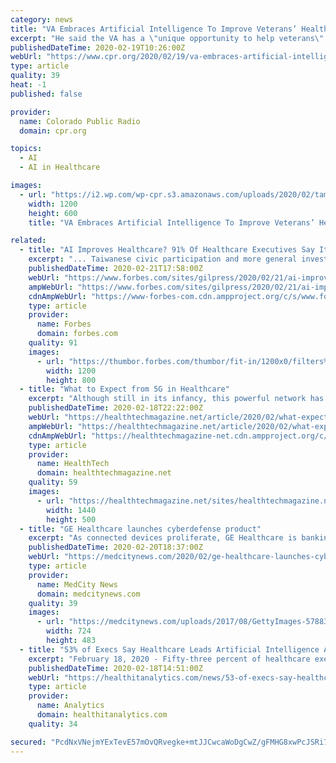 ```yaml
---
category: news
title: "VA Embraces Artificial Intelligence To Improve Veterans’ Health Care"
excerpt: "He said the VA has a \"unique opportunity to help veterans\" with artificial intelligence. As the largest integrated health care system in the country, the VA has vast amounts of patient data, which is helpful when training AI software to recognize patterns and trends. Alterovitz said the health system generates about a billion medical images a year."
publishedDateTime: 2020-02-19T10:26:00Z
webUrl: "https://www.cpr.org/2020/02/19/va-embraces-artificial-intelligence-to-improve-veterans-health-care/"
type: article
quality: 39
heat: -1
published: false

provider:
  name: Colorado Public Radio
  domain: cpr.org

topics:
  - AI
  - AI in Healthcare

images:
  - url: "https://i2.wp.com/wp-cpr.s3.amazonaws.com/uploads/2020/02/tampa_docs_1-scaled.jpg?resize=1200,600"
    width: 1200
    height: 600
    title: "VA Embraces Artificial Intelligence To Improve Veterans’ Health Care"

related:
  - title: "AI Improves Healthcare? 91% Of Healthcare Executives Say It Does"
    excerpt: "... Taiwanese civic participation and more general investigations into how fake news stories travel across Facebook’s platform [WSJ] Funding for AI startups globally rose to a record $27 billion in 2019, a significant increase over the amounts raised ..."
    publishedDateTime: 2020-02-21T17:58:00Z
    webUrl: "https://www.forbes.com/sites/gilpress/2020/02/21/ai-improves-healthcare-91-of-healthcare-executives-say-it-does/"
    ampWebUrl: "https://www.forbes.com/sites/gilpress/2020/02/21/ai-improves-healthcare-91-of-healthcare-executives-say-it-does/amp/"
    cdnAmpWebUrl: "https://www-forbes-com.cdn.ampproject.org/c/s/www.forbes.com/sites/gilpress/2020/02/21/ai-improves-healthcare-91-of-healthcare-executives-say-it-does/amp/"
    type: article
    provider:
      name: Forbes
      domain: forbes.com
    quality: 91
    images:
      - url: "https://thumbor.forbes.com/thumbor/fit-in/1200x0/filters%3Aformat%28jpg%29/https%3A%2F%2Fspecials-images.forbesimg.com%2Fimageserve%2F5e50147b7a0098000733e9a9%2F0x0.jpg"
        width: 1200
        height: 800
  - title: "What to Expect from 5G in Healthcare"
    excerpt: "Although still in its infancy, this powerful network has big potential for healthcare. Among the possibilities: transmitting large medical images, facilitating telehealth initiatives and supporting remote patient monitoring tools — as well as enabling more complex uses of artificial intelligence and augmented and virtual reality."
    publishedDateTime: 2020-02-18T22:22:00Z
    webUrl: "https://healthtechmagazine.net/article/2020/02/what-expect-5g-healthcare"
    ampWebUrl: "https://healthtechmagazine.net/article/2020/02/what-expect-5g-healthcare?amp"
    cdnAmpWebUrl: "https://healthtechmagazine-net.cdn.ampproject.org/c/s/healthtechmagazine.net/article/2020/02/what-expect-5g-healthcare?amp"
    type: article
    provider:
      name: HealthTech
      domain: healthtechmagazine.net
    quality: 59
    images:
      - url: "https://healthtechmagazine.net/sites/healthtechmagazine.net/files/styles/cdw_hero/public/articles/%5Bcdw_tech_site%3Afield_site_shortname%5D/202002/20200218_HT_Web_MonITor_5G-in-Healthcare.jpg?itok=vkBOUNjS"
        width: 1440
        height: 500
  - title: "GE Healthcare launches cyberdefense product"
    excerpt: "As connected devices proliferate, GE Healthcare is banking that hospitals, health systems and other providers will seek the company’s help in shoring up their defenses against cyber threats. The company on Thursday unveiled a cybersecurity product that scans for cyber risks and recommends responses using a mix of artificial intelligence and ..."
    publishedDateTime: 2020-02-20T18:37:00Z
    webUrl: "https://medcitynews.com/2020/02/ge-healthcare-launches-cyberdefense-product/"
    type: article
    provider:
      name: MedCity News
      domain: medcitynews.com
    quality: 39
    images:
      - url: "https://medcitynews.com/uploads/2017/08/GettyImages-578833436.jpg"
        width: 724
        height: 483
  - title: "53% of Execs Say Healthcare Leads Artificial Intelligence Adoption"
    excerpt: "February 18, 2020 - Fifty-three percent of healthcare executives say that the healthcare industry is ahead of most other industries in artificial intelligence adoption, according to a survey from KPMG. However, 37 percent of respondents believe that the pace at which they’re implementing artificial intelligence is too slow, mainly because of ..."
    publishedDateTime: 2020-02-18T14:51:00Z
    webUrl: "https://healthitanalytics.com/news/53-of-execs-say-healthcare-leads-artificial-intelligence-adoption"
    type: article
    provider:
      name: Analytics
      domain: healthitanalytics.com
    quality: 34

secured: "PcdNxVNejmYExTevE57mOvQRvegke+mtJJCwcaWoDgCwZ/gFMHG8xwPcJSRi7WGs4zDp2Yf91dmZQFHd9/bjXafAvT8oy/9ENZh+QoDT0GJgLqtsXOdI9UFEOW1wX3pJQ89dx5vWRwVmk9vIf5NU837dXP/BSyuhTPFJxNtIwxFw9OTkFTehmhYKDq1fulNuWbsHKjVEvWb9jwZcqKtMX+eWAfVBp+U2+PNxjaItqs+RXlIgD34Mz+H/NUDwiU1AhhZrOasTiYYccvcYxleSHmDW3GmcS6WN27fEryqZ5UWUybhla5HHAm35/rFNh4NIelq7TKb1dynLCe1Ovh/YNAmwUZVrPQ5n5NKIdqqxLEyLBIRdFg8O1iNGrwzK8u/GWj4KFhYEG7GMjs/ZdfLIolP4hvbych5mRG4BwhSEzY46SebuSFKkeMtyWc4J1u+kowA/9Iz3//DVagfLS4qETP8/7/PPTZ0hyF4S2YpxPjA=;9kX+i8OTj6QgaOb9lH+9CQ=="
---
```


